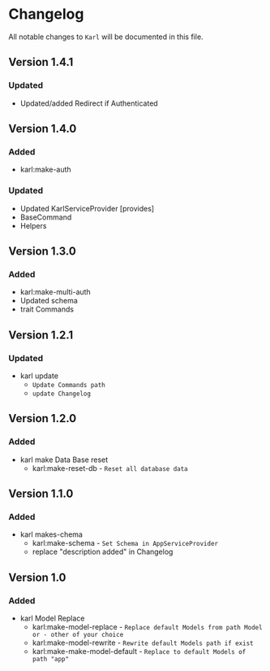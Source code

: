 # Changelog

All notable changes to `Karl` will be documented in this file.

## Version 1.4.1

### Updated
-   Updated/added Redirect if Authenticated

## Version 1.4.0

### Added
-   karl:make-auth

### Updated
-   Updated KarlServiceProvider [provides]
-   BaseCommand
-   Helpers

## Version 1.3.0

### Added
-   karl:make-multi-auth
-   Updated schema
-   trait Commands

## Version 1.2.1

### Updated
- karl update
    - `Update Commands path`
    - `update Changelog`

## Version 1.2.0

### Added
- karl make Data Base reset
    - karl:make-reset-db - `Reset all database data`

## Version 1.1.0

### Added
- karl makes-chema
    - karl:make-schema - `Set Schema in AppServiceProvider`
    - replace "description added" in Changelog

## Version 1.0

### Added
- karl Model Replace
    - karl:make-model-replace - `Replace default Models from path Model or - other of your choice`
    - karl:make-model-rewrite - `Rewrite default Models path if exist`
    - karl:make-make-model-default - `Replace to default Models of path "app"`
